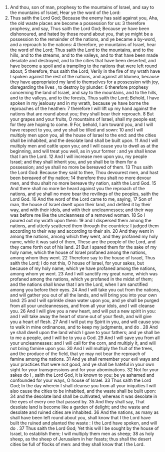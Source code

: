 
1. And thou, son of man, prophesy to the mountains of Israel, and say to the mountains of Israel, Hear ye the word of the Lord:
2. Thus saith the Lord God; Because the enemy has said against you, Aha, the old waste places are become a possession for us:
3 therefore prophesy, and say, Thus saith the Lord God; Because ye have been dishonoured, and hated by those round about you, that ye might be a possession to the remainder of the nations, and ye became a by-word, and a reproach to the nations:
4 therefore, ye mountains of Israel, hear the word of the Lord; Thus saith the Lord to the mountains, and to the hills, and to the streams, and to the valleys, and to that have been made desolate and destroyed, and to the cities that have been deserted, and have become a spoil and a trampling to the nations that were left round about;
5 therefore, thus saith the Lord; Verily in the fire of my wrath have I spoken against the rest of the nations, and against all Idumea, because they have appropriated my land to themselves for a possession with joy, disregarding the lives , to destroy by plunder:
6 therefore prophesy concerning the land of Israel, and say to the mountains, and to the hills, and to the valleys, and to the forests, Thus saith the Lord; Behold, I have spoken in my jealousy and in my wrath, because ye have borne the reproaches of the heathen:
7 therefore I will lift up my hand against the nations that are round about you; they shall bear their reproach.
8 But your grapes and your fruits, O mountains of Israel, shall my people eat; for they are hoping to come.
9 For, behold, I am toward you, and I will have respect to you, and ye shall be tilled and sown:
10 and I will multiply men upon you, all the house of Israel to the end: and the cities shall be inhabited, and the desolate land shall be built upon.
11 And I will multiply men and cattle upon you; and I will cause you to dwell as at the beginning, and will treat you well, as in your former : and ye shall know that I am the Lord.
12 And I will increase men upon you, my people Israel; and they shall inherit you, and ye shall be to them for a possession; and ye shall no more be bereaved of them.
13 Thus saith the Lord God: Because they said to thee, Thou devourest men, and hast been bereaved of thy nation;
14 therefore thou shalt no more devour men, and thou shalt no more bereave thy nation, saith the Lord God.
15 And there shall no more be heard against you the reproach of the nations, and ye shall no more bear the revilings of the peoples, saith the Lord God.
16 And the word of the Lord came to me, saying,
17 Son of man, the house of Israel dwelt upon their land, and defiled it by their way, and with their idols, and with their uncleannesses; and their way was before me like the uncleanness of a removed woman.
18 So I poured out my wrath upon them:
19 and I dispersed them among the nations, and utterly scattered them through the countries: I judged them according to their way and according to their sin.
20 And they went in among the nations, among which they went, and they profaned my holy name, while it was said of them, These are the people of the Lord, and they came forth out of his land.
21 But I spared them for the sake of my holy name, which the house of Israel profaned among the nations, among whom they went.
22 Therefore say to the house of Israel, Thus saith the Lord; I do not this, O house of Israel, for your sakes, but because of my holy name, which ye have profaned among the nations, among whom ye went.
23 And I will sanctify my great name, which was profaned among the nations, which ye profaned in the midst of them; and the nations shall know that I am the Lord, when I am sanctified among you before their eyes.
24 And I will take you out from the nations, and will gather you out of all the lands, and will bring you into your own land:
25 and I will sprinkle clean water upon you, and ye shall be purged from all your uncleannesses, and from all your idols, and I will cleanse you.
26 And I will give you a new heart, and will put a new spirit in you: and I will take away the heart of stone out of your flesh, and will give you a heart of flesh.
27 And I will put my Spirit in you, and will cause you to walk in mine ordinances, and to keep my judgments, and do .
28 And ye shall dwell upon the land which I gave to your fathers; and ye shall be to me a people, and I will be to you a God.
29 And I will save you from all your uncleannesses: and I will call for the corn, and multiply it, and will not bring famine upon you.
30 And I will multiply the fruit of the trees, and the produce of the field, that ye may not bear the reproach of famine among the nations.
31 And ye shall remember your evil ways and your practices that were not good, and ye shall be hateful in your own sight for your transgressions and for your abominations.
32 Not for your sakes do I , saith the Lord God, it is known to you: be ye ashamed and confounded for your ways, O house of Israel.
33 Thus saith the Lord God; In the day wherein I shall cleanse you from all your iniquities I will also cause the cities to be inhabited, and the waste shall be built upon:
34 and the desolate land shall be cultivated, whereas it was desolate in the eyes of every one that passed by.
35 And they shall say, That desolate land is become like a garden of delight; and the waste and desolate and ruined cities are inhabited.
36 And the nations, as many as shall have been left round about you, shall know that I the Lord have built the ruined and planted the waste : I the Lord have spoken, and will do .
37 Thus saith the Lord God; Yet this will I be sought by the house of Israel, to establish them; I will multiply them men as sheep;
38 as holy sheep, as the sheep of Jerusalem in her feasts; thus shall the desert cities be full of flocks of men: and they shall know that I the Lord.
